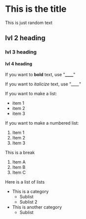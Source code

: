 # This is the title
This is just random text
## lvl 2 heading
### lvl 3 heading
#### lvl 4 heading
If you want to **bold** text, use "**____**"

If you want to *italicize* text, use "*____*"

If you want to make a list:
- item 1
- item 2
- item 3

If you want to make a numbered list:
1. Item 1
1. Item 2
1. Item 3

This is a break

1. Item A
1. Item B
1. Item C

Here is a list of lists
- This is a category
  - Sublist
  - Sublist 2
- This is another category
  - Sublist
